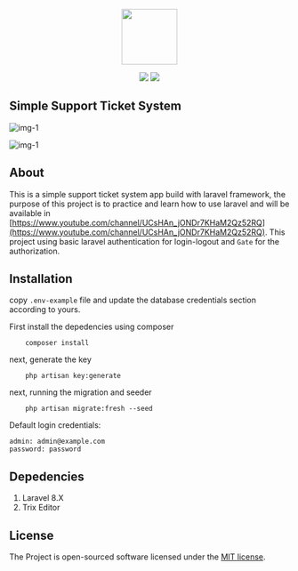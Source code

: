 <p align="center"><a href="javascript:void(0);" target="_blank"><img src="https://i.ibb.co/vwWXbPq/fd6cbedb32c046e3b3e505080182ba67.png" width="100"></a></p>

<p align="center">
<img src="https://img.shields.io/github/issues/aziyan99/simple-support-ticket-system">
<img src="https://img.shields.io/github/stars/aziyan99/simple-support-ticket-system">
</p>

## Simple Support Ticket System

![img-1](https://i.ibb.co/BfVGzgX/screencapture-support-ticket-test-dashboard-2021-08-29-21-58-53.png)

![img-1](https://i.ibb.co/t2myn7Z/screencapture-support-ticket-test-ticket-1-2021-08-29-21-59-22.png)

## About
This is a simple support ticket system app build with laravel framework, the purpose of this project is to practice and learn how to use laravel and will be available in [https://www.youtube.com/channel/UCsHAn_jONDr7KHaM2Qz52RQ](https://www.youtube.com/channel/UCsHAn_jONDr7KHaM2Qz52RQ). This project using basic laravel authentication for login-logout and `Gate` for the authorization.

## Installation
copy `.env-example` file and update the database credentials section according to yours.

First install the depedencies using composer
```
    composer install
```
next, generate the key
```
    php artisan key:generate
```
next, running the migration and seeder
```
    php artisan migrate:fresh --seed
```

Default login credentials:
```
admin: admin@example.com
password: password
```

## Depedencies
1. Laravel 8.X
2. Trix Editor

## License
The Project is open-sourced software licensed under the [MIT license](https://opensource.org/licenses/MIT).
